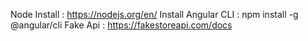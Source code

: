 Node Install : https://nodejs.org/en/ 
Install Angular CLI : npm install -g @angular/cli
Fake Api : https://fakestoreapi.com/docs
